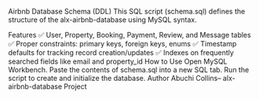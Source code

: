 Airbnb Database Schema (DDL)
This SQL script (schema.sql) defines the structure of the alx-airbnb-database using MySQL syntax.

Features
✅ User, Property, Booking, Payment, Review, and Message tables
✅ Proper constraints: primary keys, foreign keys, enums
✅ Timestamp defaults for tracking record creation/updates
✅ Indexes on frequently searched fields like email and property_id
How to Use
Open MySQL Workbench.
Paste the contents of schema.sql into a new SQL tab.
Run the script to create and initialize the database.
Author
Abuchi Collins– alx-airbnb-database Project

